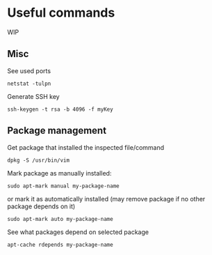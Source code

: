 # Useful commands
WIP

## Misc
See used ports
```
netstat -tulpn
```

Generate SSH key
```
ssh-keygen -t rsa -b 4096 -f myKey
```

## Package management

Get package that installed the inspected file/command
```
dpkg -S /usr/bin/vim
```

Mark package as manually installed:
```
sudo apt-mark manual my-package-name
```
or mark it as automatically installed (may remove package if no other package depends on it)
```
sudo apt-mark auto my-package-name
```

See what packages depend on selected package
```
apt-cache rdepends my-package-name
```

